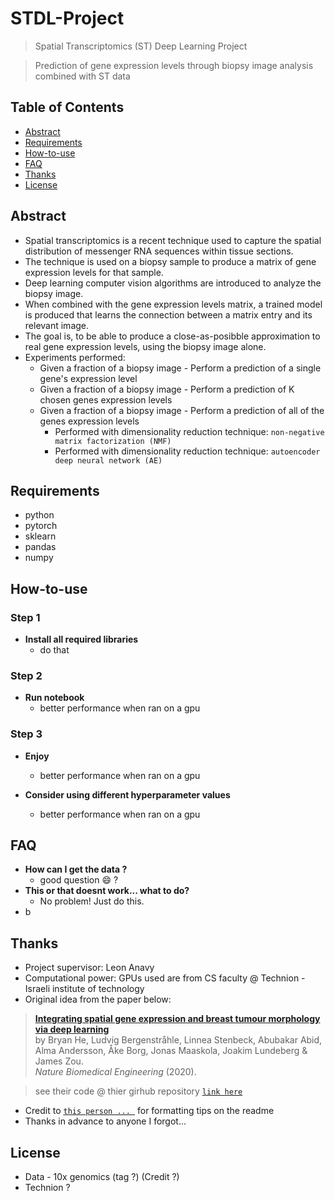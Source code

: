 # STDL-Project

> Spatial Transcriptomics (ST) Deep Learning Project

> Prediction of gene expression levels through biopsy image analysis combined with ST data


## Table of Contents
- [Abstract](#Abstract)
- [Requirements](#Requirements)
- [How-to-use](#How-to-use)
- [FAQ](#FAQ)
- [Thanks](#Thanks)
- [License](#License)

## Abstract

- Spatial transcriptomics is a recent technique used to capture the spatial distribution of messenger RNA sequences within tissue sections.
- The technique is used on a biopsy sample to produce a matrix of gene expression levels for that sample.
- Deep learning computer vision algorithms are introduced to analyze the biopsy image.
- When combined with the gene expression levels matrix, a trained model is produced that learns the connection between a matrix entry and its relevant image.
- The goal is, to be able to produce a close-as-posibble approximation to real gene expression levels, using the biopsy image alone.
- Experiments performed:
    - Given a fraction of a biopsy image - Perform a prediction of a single gene's expression level 
    - Given a fraction of a biopsy image - Perform a prediction of K chosen genes expression levels
    - Given a fraction of a biopsy image - Perform a prediction of all of the genes expression levels
        - Performed with dimensionality reduction technique: `non-negative matrix factorization (NMF)`
        - Performed with dimensionality reduction technique: `autoencoder deep neural network (AE)`

## Requirements

- python
- pytorch
- sklearn
- pandas
- numpy

## How-to-use

### Step 1

- **Install all required libraries**
    - do that

### Step 2

- **Run notebook**
    - better performance when ran on a gpu

### Step 3

- **Enjoy**
    - better performance when ran on a gpu

- **Consider using different hyperparameter values**
    - better performance when ran on a gpu

## FAQ

- **How can I get the data ?**
    - good question :smile: ?
- **This or that doesnt work... what to do?**
    - No problem! Just do this.
- b

## Thanks

- Project supervisor: Leon Anavy
- Computational power: GPUs used are from CS faculty @ Technion - Israeli institute of technology
- Original idea from the paper below:
> [**Integrating spatial gene expression and breast tumour morphology via deep learning**](https://rdcu.be/b46sX)<br/>
  by Bryan He, Ludvig Bergenstråhle, Linnea Stenbeck, Abubakar Abid, Alma Andersson, Åke Borg, Jonas Maaskola, Joakim Lundeberg & James Zou.<br/>
  <i>Nature Biomedical Engineering</i> (2020).

> see their code @ thier girhub repository <a href="https://github.com/bryanhe/ST-Net" target="_blank">`link here`</a>

- Credit to <a href="https://gist.githubusercontent.com/fvcproductions/1bfc2d4aecb01a834b46/raw/370c1944e2767e620fca720e8ee51042652727cd/sampleREADME.md" target="_blank">`this person ... `</a> for formatting tips on the readme
- Thanks in advance to anyone I forgot...

## License

- Data - 10x genomics (tag ?) (Credit ?)
- Technion ?
